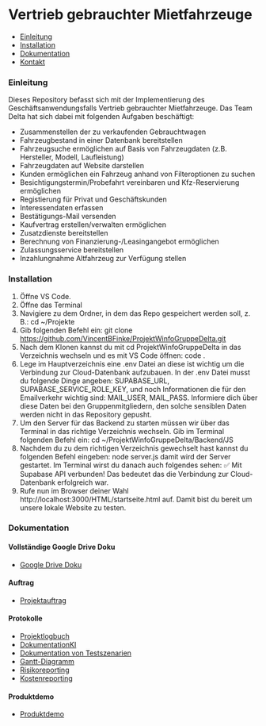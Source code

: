 # Vertrieb gebrauchter Mietfahrzeuge

 * [Einleitung](#einleitung)
 * [Installation](#installation)
 * [Dokumentation](#dokumentation)
 * [Kontakt](#kontakt)

### Einleitung

Dieses Repository befasst sich mit der Implementierung des Geschäftsanwendungsfalls Vertrieb gebrauchter Mietfahrzeuge. Das Team Delta hat sich dabei mit folgenden Aufgaben beschäftigt:

- Zusammenstellen der zu verkaufenden Gebrauchtwagen 
- Fahrzeugbestand in einer Datenbank bereitstellen
- Fahrzeugsuche ermöglichen auf Basis von Fahrzeugdaten (z.B. Hersteller, Modell, Laufleistung)
- Fahrzeugdaten auf Website darstellen 
- Kunden ermöglichen ein Fahrzeug anhand von Filteroptionen zu suchen
- Besichtigungstermin/Probefahrt vereinbaren und Kfz-Reservierung ermöglichen
- Registierung für Privat und Geschäftskunden
- Interessendaten erfassen
- Bestätigungs-Mail versenden
- Kaufvertrag erstellen/verwalten ermöglichen
- Zusatzdienste bereitstellen
- Berechnung von Finanzierung-/Leasingangebot ermöglichen
- Zulassungsservice bereitstellen
- Inzahlungnahme Altfahrzeug zur Verfügung stellen

### Installation
1. Öffne VS Code.
2. Öffne das Terminal
3. Navigiere zu dem Ordner, in dem das Repo gespeichert werden soll, z. B.: cd ~/Projekte
4. Gib folgenden Befehl ein: git clone https://github.com/VincentBFinke/ProjektWinfoGruppeDelta.git
5. Nach dem Klonen kannst du mit cd ProjektWinfoGruppeDelta in das Verzeichnis wechseln und es mit VS Code öffnen: code .
6. Lege im Hauptverzeichnis eine .env Datei an diese ist wichtig um die Verbindung zur Cloud-Datenbank aufzubauen. In der .env Datei musst du folgende Dinge angeben: SUPABASE_URL, 
SUPABASE_SERVICE_ROLE_KEY, und noch Informationen die für den Emailverkehr wichtig sind: MAIL_USER, MAIL_PASS. Informiere dich über diese Daten bei den Gruppenmitgliedern, den solche sensiblen Daten werden nicht in das Repository gepusht.
7. Um den Server für das Backend zu starten müssen wir über das Terminal in das richtige Verzeichnis wechseln. Gib im Terminal folgenden Befehl ein: cd ~/ProjektWinfoGruppeDelta/Backend/JS
8. Nachdem du zu dem richtigen Verzeichnis gewechselt hast kannst du folgenden Befehl eingeben: node server.js damit wird der Server gestartet. Im Terminal wirst du danach auch folgendes sehen: ✅ Mit Supabase API verbunden! Das bedeutet das die Verbindung zur Cloud-Datenbank erfolgreich war.
9. Rufe nun im Browser deiner Wahl http://localhost:3000/HTML/startseite.html auf. Damit bist du bereit um unsere lokale Website zu testen. 

### Dokumentation

#### Vollständige Google Drive Doku
- [Google Drive Doku](https://drive.google.com/drive/folders/1MOl6QTZShQ1kk49Gw6CPmpiOLa-Y1eEr?usp=drive_link)


#### Auftrag
- [Projektauftrag](https://docs.google.com/document/d/1RJYmHdSS7uipclAmnLHuTl3D00bsDbuW/edit?usp=sharing&ouid=115149592471075868606&rtpof=true&sd=true)

#### Protokolle
- [Projektlogbuch](https://docs.google.com/document/d/1lckQGwNmpxYp5VJi59bl4Lx1EI_gwjuK_noElvqAvOE/edit?usp=sharing)
- [DokumentationKI](https://drive.google.com/file/d/1qSPqgGoSndy8treM0wpK9PHJiPEsBfis/view?usp=sharing)
- [Dokumentation von Testszenarien](https://drive.google.com/file/d/1seH8WRbJ6FO8YoRT2hE9C3R4qqp9PMdy/view?usp=sharing)
- [Gantt-Diagramm](https://docs.google.com/spreadsheets/d/1jGHK-UEN9nJeG0R-hBegbMNlgJatOJsdK-O2wkysXik/edit?usp=sharing)
- [Risikoreporting](https://drive.google.com/file/d/1DnpNrkLNoT-rb2wyDqRrvp-94K7XsBNZ/view?usp=sharing)
- [Kostenreporting](https://drive.google.com/file/d/1Z6AQEMtNbe5_ZPVDgpHcg24NCrapMcL7/view?usp=sharing)

#### Produktdemo
- [Produktdemo](https://drive.google.com/file/d/12iDVlGZoZeuSKprOB0tC59OVDAGdpnDc/view?usp=sharing)




 
